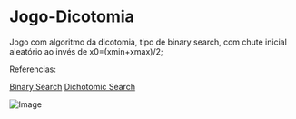 # Jogo-Dicotomia
Jogo com algoritmo da dicotomia, tipo de binary search, com chute inicial aleatório ao invés de x0=(xmin+xmax)/2;

Referencias:

[Binary Search](https://en.wikipedia.org/wiki/Binary_search_algorithm)
[Dichotomic Search](https://en.wikipedia.org/wiki/Dichotomic_search)

![Image](https://upload.wikimedia.org/wikipedia/commons/thumb/c/ca/Morse_code_tree3.png/800px-Morse_code_tree3.png)
